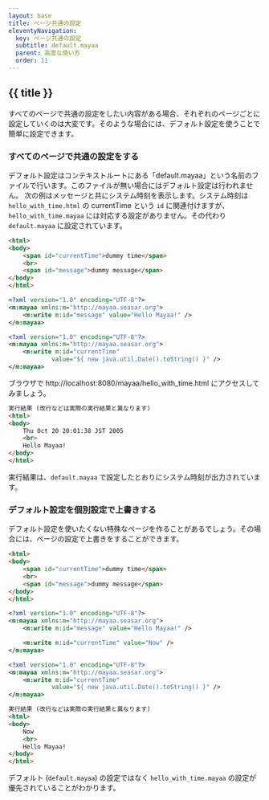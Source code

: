 ```yaml
---
layout: base
title: ページ共通の設定
eleventyNavigation:
  key: ページ共通の設定 
  subtitle: default.mayaa
  parent: 高度な使い方
  order: 11
---
```


## {{ title }}

すべてのページで共通の設定をしたい内容がある場合、それぞれのページごとに設定していくのは大変です。そのような場合には、デフォルト設定を使うことで簡単に設定できます。

### すべてのページで共通の設定をする

デフォルト設定はコンテキストルートにある「default.mayaa」という名前のファイルで行います。このファイルが無い場合にはデフォルト設定は行われません。
次の例はメッセージと共にシステム時刻を表示します。システム時刻は `hello_with_time.html` の currentTime という `id` に関連付けますが、`hello_with_time.mayaa` には対応する設定がありません。その代わり `default.mayaa` に設定されています。

```html {data-filename=hello_with_time.html}
<html>
<body>
    <span id="currentTime">dummy time</span>
    <br>
    <span id="message">dummy message</span>
</body>
</html>
```
```xml {data-filename=hello_with_time.mayaa}
<?xml version="1.0" encoding="UTF-8"?>
<m:mayaa xmlns:m="http://mayaa.seasar.org">
    <m:write m:id="message" value="Hello Mayaa!" />
</m:mayaa>
```
```xml {data-filename=default.mayaa}
<?xml version="1.0" encoding="UTF-8"?>
<m:mayaa xmlns:m="http://mayaa.seasar.org">
    <m:write m:id="currentTime"
            value="${ new java.util.Date().toString() }" />
</m:mayaa>
```

ブラウザで http://localhost:8080/mayaa/hello_with_time.html にアクセスしてみましょう。

```html
実行結果 (改行などは実際の実行結果と異なります)
<html>
<body>
    Thu Oct 20 20:01:38 JST 2005
    <br>
    Hello Mayaa!
</body>
</html>
```

実行結果は、`default.mayaa` で設定したとおりにシステム時刻が出力されています。



### デフォルト設定を個別設定で上書きする

デフォルト設定を使いたくない特殊なページを作ることがあるでしょう。その場合には、ページの設定で上書きをすることができます。


```html {data-filename=hello_with_time.html}
<html>
<body>
    <span id="currentTime">dummy time</span>
    <br>
    <span id="message">dummy message</span>
</body>
</html>
```

```xml {data-filename=hello_with_time.mayaa}
<?xml version="1.0" encoding="UTF-8"?>
<m:mayaa xmlns:m="http://mayaa.seasar.org">
    <m:write m:id="message" value="Hello Mayaa!" />

    <m:write m:id="currentTime" value="Now" />
</m:mayaa>
```

```xml {data-filename=default.mayaa}
<?xml version="1.0" encoding="UTF-8"?>
<m:mayaa xmlns:m="http://mayaa.seasar.org">
    <m:write m:id="currentTime"
            value="${ new java.util.Date().toString() }" />
</m:mayaa>
```

```html
実行結果 (改行などは実際の実行結果と異なります)
<html>
<body>
    Now
    <br>
    Hello Mayaa!
</body>
</html>
```

デフォルト (`default.mayaa`) の設定ではなく `hello_with_time.mayaa` の設定が優先されていることがわかります。
